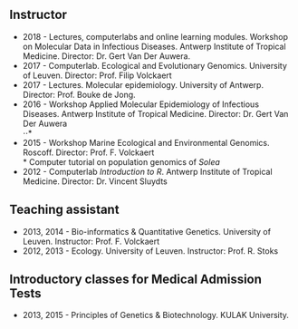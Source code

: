 ## Instructor
* 2018 - Lectures, computerlabs and online learning modules. Workshop on Molecular Data in Infectious Diseases. Antwerp Institute of Tropical Medicine. Director: Dr. Gert Van Der Auwera.
* 2017 - Computerlab. Ecological and Evolutionary Genomics. University of Leuven. Director: Prof. Filip Volckaert
* 2017 - Lectures. Molecular epidemiology. University of Antwerp. Director: Prof. Bouke de Jong.
* 2016 - Workshop Applied Molecular Epidemiology of Infectious Diseases. Antwerp Institute of Tropical Medicine. Director: Dr. Gert Van Der Auwera <br />
⋅⋅*
* 2015 - Workshop Marine Ecological and Environmental Genomics. Roscoff. Director: Prof. F. Volckaert  <br />
         * Computer tutorial on population genomics of *Solea*
* 2012 - Computerlab *Introduction to R*. Antwerp Institute of Tropical Medicine. Director: Dr. Vincent Sluydts

## Teaching assistant
* 2013, 2014 - Bio-informatics & Quantitative Genetics. University of Leuven. Instructor: Prof. F. Volckaert
* 2012, 2013 - Ecology. University of Leuven. Instructor: Prof. R. Stoks

## Introductory classes for Medical Admission Tests
* 2013, 2015 - Principles of Genetics & Biotechnology. KULAK University.
